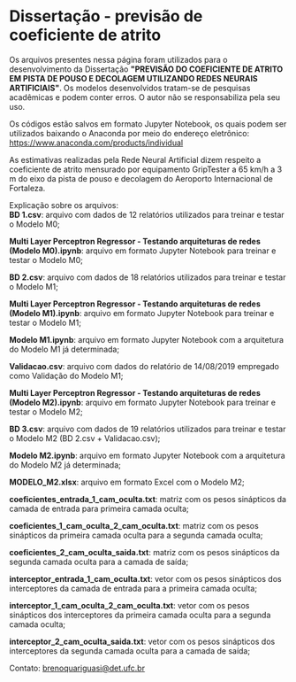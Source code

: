 # Dissertação - previsão de coeficiente de atrito


Os arquivos presentes nessa página foram utilizados para o desenvolvimento da Dissertação **"PREVISÃO DO COEFICIENTE DE ATRITO EM PISTA DE POUSO E DECOLAGEM UTILIZANDO REDES NEURAIS ARTIFICIAIS"**. Os modelos desenvolvidos tratam-se de pesquisas acadêmicas e podem conter erros. O autor não se responsabiliza pela seu uso.


Os códigos estão salvos em formato Jupyter Notebook, os quais podem ser utilizados baixando o Anaconda por meio do endereço eletrônico: https://www.anaconda.com/products/individual

As estimativas realizadas pela Rede Neural Artificial dizem respeito a coeficiente de atrito mensurado por equipamento GripTester a 65 km/h a 3 m do eixo da pista de pouso e decolagem do Aeroporto Internacional de Fortaleza.


Explicação sobre os arquivos:<br>
**BD 1.csv**: arquivo com dados de 12 relatórios utilizados para treinar e testar o Modelo M0;

**Multi Layer Perceptron Regressor - Testando arquiteturas de redes (Modelo M0).ipynb**: arquivo em formato Jupyter Notebook para treinar e testar o Modelo M0;

**BD 2.csv**: arquivo com dados de 18 relatórios utilizados para treinar e testar o Modelo M1;

**Multi Layer Perceptron Regressor - Testando arquiteturas de redes (Modelo M1).ipynb**: arquivo em formato Jupyter Notebook para treinar e testar o Modelo M1;

**Modelo M1.ipynb**: arquivo em formato Jupyter Notebook com a arquitetura do Modelo M1 já determinada;

**Validacao.csv**: arquivo com dados do relatório de 14/08/2019 empregado como Validação do Modelo M1;

**Multi Layer Perceptron Regressor - Testando arquiteturas de redes (Modelo M2).ipynb**: arquivo em formato Jupyter Notebook para treinar e testar o Modelo M2;

**BD 3.csv**: arquivo com dados de 19 relatórios utilizados para treinar e testar o Modelo M2 (BD 2.csv + Validacao.csv);

**Modelo M2.ipynb**: arquivo em formato Jupyter Notebook com a arquitetura do Modelo M2 já determinada;

**MODELO_M2.xlsx**: arquivo em formato Excel com o Modelo M2;

**coeficientes_entrada_1_cam_oculta.txt**: matriz com os pesos sinápticos da camada de entrada para primeira camada oculta;

**coeficientes_1_cam_oculta_2_cam_oculta.txt**: matriz com os pesos sinápticos da primeira camada oculta para a segunda camada oculta;

**coeficientes_2_cam_oculta_saida.txt**: matriz com os pesos sinápticos da segunda camada oculta para a camada de saída;

**interceptor_entrada_1_cam_oculta.txt**: vetor com os pesos sinápticos dos interceptores da camada de entrada para a primeira camada oculta;

**interceptor_1_cam_oculta_2_cam_oculta.txt**: vetor com os pesos sinápticos dos interceptores da primeira camada oculta para a segunda camada oculta;

**interceptor_2_cam_oculta_saida.txt**: vetor com os pesos sinápticos dos interceptores da segunda camada oculta para a camada de saída;




Contato: brenoquariguasi@det.ufc.br
